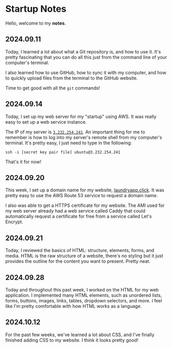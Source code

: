# Startup Notes

Hello, welcome to my **notes**.

## 2024.09.11

Today, I learned a lot about what a Git repository is, and how to use it. It's pretty fascinating that you can do all this just from the command line of your computer's terminal.

I also learned how to use GitHub, how to sync it with my computer, and how to quickly upload files from the terminal to the GitHub website.

Time to get good with all the `git` commands!


## 2024.09.14

Today, I set up my web server for my "startup" using AWS. It was really easy to set up a web service instance.

The IP of my server is [`3.232.254.241`](http://3.232.254.241). An important thing for me to remember is how to log into my server's remote shell from my computer's terminal. It's pretty easy, I just need to type in the following:

`ssh -i [secret key pair file] ubuntu@3.232.254.241`

That's it for now!


## 2024.09.20

This week, I set up a domain name for my website, [laundryapp.click](https://laundryapp.click). It was pretty easy to use the AWS Route 53 service to request a domain name.

I also was able to get a HTTPS certificate for my website. The AMI used for my web server already had a web service called Caddy that could automatically request a certificate for free from a service called Let's Encrypt.


## 2024.09.21

Today, I reviewed the basics of HTML: structure, elements, forms, and media. HTML is the raw structure of a website, there's no styling but it just provides the outline for the content you want to present. Pretty neat.

## 2024.09.28

Today and throughout this past week, I worked on the HTML for my web application. I implemented many HTML elements, such as unordered lists, forms, buttons, images, links, tables, dropdown selectors, and more. I feel like I'm pretty comfortable with how HTML works as a language.

## 2024.10.12

For the past few weeks, we've learned a lot about CSS, and I've finally finished adding CSS to my website. I think it looks pretty good!